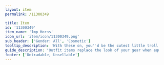 ```yaml
---
layout: item
permalink: /11300349

title: Item
id: '11300349'
item_name: 'Imp Horns'
icon_url: 'item/icon/11300349.png'
sub_header: ['Gender: All', 'Cosmetic']
tooltip_description: 'With these on, you''d be the cutest little troll ever!'
guide_description: 'Outfit items replace the look of your gear when equipped.'
footer: ['Untradable, Unsellable']
---
```

